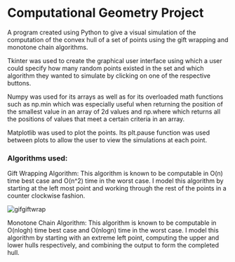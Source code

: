 # Computational Geometry Project

A program created using Python to give a visual simulation of the computation of the convex hull of a set of points using the gift wrapping and monotone chain algorithms.

Tkinter was used to create the graphical user interface using which a user could specify how many random points existed in the set and which algorithm they wanted to simulate by clicking on one of the respective buttons.

Numpy was used for its arrays as well as for its overloaded math functions such as np.min which was especially useful when returning the position of the smallest value in an array of 2d values and np.where which returns all the positions of values that meet a certain criteria in an array.

Matplotlib was used to plot the points. Its plt.pause function was used between plots to allow the user to view the simulations at each point.

### Algorithms used:
Gift Wrapping Algorithm: This algorithm is known to be computable in O(n) time best case and O(n^2) time in the worst case. I model this algorithm by starting at the left most point and working through the rest of the points in a counter clockwise fashion.

![gifgiftwrap](https://user-images.githubusercontent.com/12681675/28742528-234c770c-7400-11e7-8bf8-be5a33af75bd.gif)

Monotone Chain Algorithm: This algorithm is known to be computable in O(nlogh) time best case and O(nlogn) time in the worst case. I model this algorithm by starting with an extreme left point, computing the upper and lower hulls respectively, and combining the output to form the completed hull.





